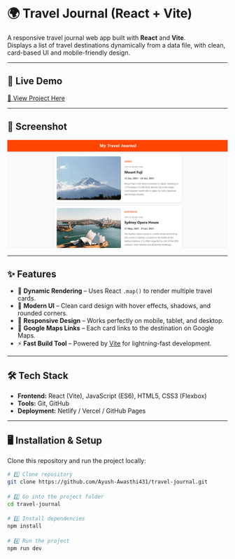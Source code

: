 # 🌍 Travel Journal (React + Vite)

A responsive travel journal web app built with **React** and **Vite**.  
Displays a list of travel destinations dynamically from a data file, with clean, card-based UI and mobile-friendly design.

---

## 🚀 Live Demo
[🔗 View Project Here](https://ayush-awasthi431.github.io/travel-journal/)  

---

## 📸 Screenshot
![Travel Journal Screenshot](./solution.png)  

---

## ✨ Features
- 📖 **Dynamic Rendering** – Uses React `.map()` to render multiple travel cards.
- 🎨 **Modern UI** – Clean card design with hover effects, shadows, and rounded corners.
- 📱 **Responsive Design** – Works perfectly on mobile, tablet, and desktop.
- 🔗 **Google Maps Links** – Each card links to the destination on Google Maps.
- ⚡ **Fast Build Tool** – Powered by [Vite](https://vitejs.dev) for lightning-fast development.

---

## 🛠 Tech Stack
- **Frontend:** React (Vite), JavaScript (ES6), HTML5, CSS3 (Flexbox)
- **Tools:** Git, GitHub
- **Deployment:** Netlify / Vercel / GitHub Pages

---

## 🖥️ Installation & Setup
Clone this repository and run the project locally:

```bash
# 1️⃣ Clone repository
git clone https://github.com/Ayush-Awasthi431/travel-journal.git

# 2️⃣ Go into the project folder
cd travel-journal

# 3️⃣ Install dependencies
npm install

# 4️⃣ Run the project
npm run dev
